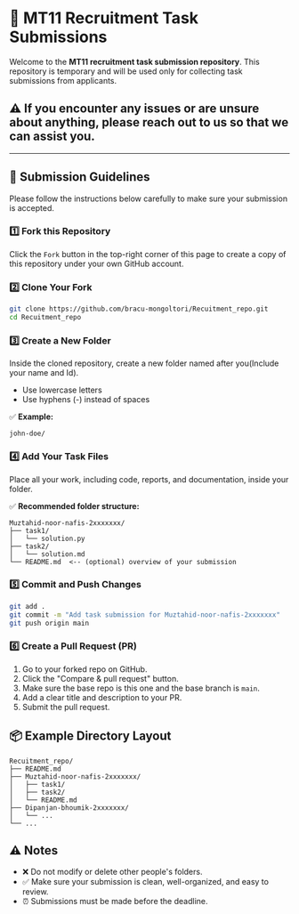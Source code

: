 # 📁 MT11 Recruitment Task Submissions
Welcome to the **MT11 recruitment task submission repository**. This repository is temporary and will be used only for collecting task submissions from applicants.

## ⚠️ If you encounter any issues or are unsure about anything, please reach out to us so that we can assist you.
---

## 🚀 Submission Guidelines
Please follow the instructions below carefully to make sure your submission is accepted.

### 1️⃣ Fork this Repository
Click the `Fork` button in the top-right corner of this page to create a copy of this repository under your own GitHub account.

### 2️⃣ Clone Your Fork
```bash
git clone https://github.com/bracu-mongoltori/Recuitment_repo.git
cd Recuitment_repo
```

### 3️⃣ Create a New Folder
Inside the cloned repository, create a new folder named after you(Include your name and Id).

- Use lowercase letters
- Use hyphens (-) instead of spaces

✅ **Example:**
```
john-doe/
```

### 4️⃣ Add Your Task Files
Place all your work, including code, reports, and documentation, inside your folder.

✅ **Recommended folder structure:**
```
Muztahid-noor-nafis-2xxxxxxx/
├── task1/
│   └── solution.py
├── task2/
│   └── solution.md
└── README.md  <-- (optional) overview of your submission
```

### 5️⃣ Commit and Push Changes
```bash
git add .
git commit -m "Add task submission for Muztahid-noor-nafis-2xxxxxxx"
git push origin main
```

### 6️⃣ Create a Pull Request (PR)
1. Go to your forked repo on GitHub.
2. Click the "Compare & pull request" button.
3. Make sure the base repo is this one and the base branch is `main`.
4. Add a clear title and description to your PR.
5. Submit the pull request.

## 📦 Example Directory Layout
```
Recuitment_repo/
├── README.md
├── Muztahid-noor-nafis-2xxxxxxx/
│   ├── task1/
│   ├── task2/
│   └── README.md
├── Dipanjan-bhoumik-2xxxxxxx/
│   └── ...
└── ...
```

## ⚠️ Notes
- ❌ Do not modify or delete other people's folders.
- ✅ Make sure your submission is clean, well-organized, and easy to review.
- ⏰ Submissions must be made before the deadline.
